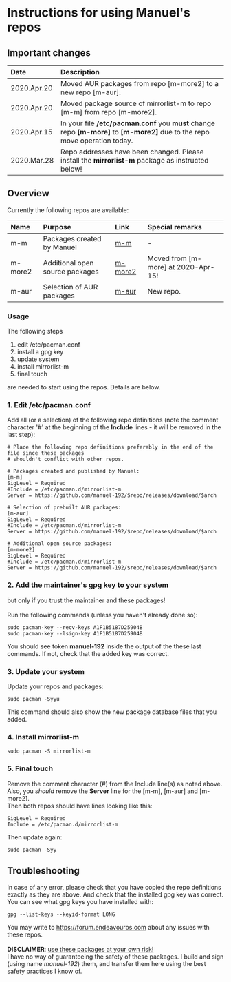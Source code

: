 # Instructions for using Manuel's repos

## Important changes
Date | Description
:--- | :---
2020.Apr.20 | Moved AUR packages from repo [m-more2] to a new repo [m-aur].
2020.Apr.20 | Moved package source of mirrorlist-m to repo [m-m] from repo [m-more2].
2020.Apr.15 | In your file **/etc/pacman.conf** you **must** change repo **[m-more]** to **[m-more2]** due to the repo move operation today.
2020.Mar.28 | Repo addresses have been changed. Please install the **mirrorlist-m** package as instructed below!

## Overview
Currently the following repos are available:

Name | Purpose | Link | Special remarks
:---- | :------- | :---- | :---------------
m-m | Packages created by Manuel | [m-m](../../../m-m) | -
m-more2 | Additional open source packages | [m-more2](../../../m-more2) | Moved from [m-more] at 2020-Apr-15!
m-aur | Selection of AUR packages | [m-aur](../../../m-aur) | New repo.

### Usage
The following steps
1. edit /etc/pacman.conf
2. install a gpg key
3. update system
4. install mirrorlist-m
5. final touch

are needed to start using the repos. Details are below.

### 1. Edit /etc/pacman.conf
Add all (or a selection) of the following repo definitions (note the comment character '#'
at the beginning of the **Include** lines - it will be removed in the last step):
```
# Place the following repo definitions preferably in the end of the file since these packages
# shouldn't conflict with other repos.

# Packages created and published by Manuel:
[m-m]
SigLevel = Required
#Include = /etc/pacman.d/mirrorlist-m
Server = https://github.com/manuel-192/$repo/releases/download/$arch

# Selection of prebuilt AUR packages:
[m-aur]
SigLevel = Required
#Include = /etc/pacman.d/mirrorlist-m
Server = https://github.com/manuel-192/$repo/releases/download/$arch

# Additional open source packages:
[m-more2]
SigLevel = Required
#Include = /etc/pacman.d/mirrorlist-m
Server = https://github.com/manuel-192/$repo/releases/download/$arch
```
### 2. Add the maintainer's gpg key to your system
but only if you trust the maintainer and these packages!<br><br>
Run the following commands (unless you haven't already done so):
```
sudo pacman-key --recv-keys A1F1B5187D25904B
sudo pacman-key --lsign-key A1F1B5187D25904B
```
You should see token **manuel-192** inside the output of the these last commands.
If not, check that the added key was correct.

### 3. Update your system
Update your repos and packages:
```
sudo pacman -Syyu
```
This command should also show the new package database files that you added.

### 4. Install mirrorlist-m
```
sudo pacman -S mirrorlist-m
```
### 5. Final touch
Remove the comment character (#) from the Include line(s) as noted above.<br>
Also, you *should* remove the **Server** line for the [m-m], [m-aur] and [m-more2].<br>
Then both repos should have lines looking like this:
```
SigLevel = Required
Include = /etc/pacman.d/mirrorlist-m
```
Then update again:
```
sudo pacman -Syy
```

## Troubleshooting
In case of any error, please check that you have copied the repo definitions exactly as they are above. And check that the installed gpg key was correct.<br>
You can see what gpg keys you have installed with:
```
gpg --list-keys --keyid-format LONG
```
You may write to https://forum.endeavouros.com about any issues with these repos.
<br><br>
<b>DISCLAIMER</b>: <u>use these packages at your own risk!</u><br>I have no way of
guaranteeing the safety of these packages.
I build and sign (using name <i>manuel-192</i>) them,
and transfer them here using the best safety practices I know of.
